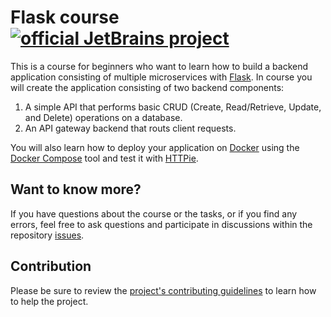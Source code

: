 # Flask course [![official JetBrains project](http://jb.gg/badges/official.svg)](https://confluence.jetbrains.com/display/ALL/JetBrains+on+GitHub)

This is a course for beginners who want to learn how to build a backend application consisting of multiple microservices with [Flask](https://flask.palletsprojects.com/). In course you will create the application consisting of two backend components: 
1. A simple API that performs basic CRUD (Create, Read/Retrieve, Update, and Delete) operations on a database.
2. An API gateway backend that routs client requests.
   
You will also learn how to deploy your application on [Docker](https://www.docker.com/) using the [Docker Compose](https://docs.docker.com/compose/) tool and test it with [HTTPie](https://httpie.io/).

## Want to know more?
If you have questions about the course or the tasks, or if you find any errors, feel free to ask questions and participate in discussions within the repository [issues](https://github.com/jetbrains-academy/flask_course/issues).

## Contribution
Please be sure to review the [project's contributing guidelines](https://github.com/jetbrains-academy/.github/blob/main/contributing_guidelines.md) to learn how to help the project.
